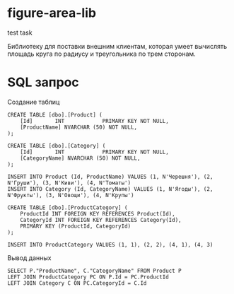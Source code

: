 # figure-area-lib
test task

Библиотеку для поставки внешним клиентам, которая умеет вычислять площадь круга по радиусу и треугольника по трем сторонам.


# SQL запрос

Создание таблиц

    CREATE TABLE [dbo].[Product] (
        [Id]       INT            PRIMARY KEY NOT NULL,
        [ProductName] NVARCHAR (50) NOT NULL,
    );

    CREATE TABLE [dbo].[Category] (
        [Id]       INT            PRIMARY KEY NOT NULL,
        [CategoryName] NVARCHAR (50) NOT NULL,
    );

    INSERT INTO Product (Id, ProductName) VALUES (1, N'Черешня'), (2, N'Груши'), (3, N'Киви'), (4, N'Томаты')
    INSERT INTO Category (Id, CategoryName) VALUES (1, N'Ягоды'), (2, N'Фрукты'), (3, N'Овощи'), (4, N'Крупы')

    CREATE TABLE [dbo].[ProductCategory] (
        ProductId INT FOREIGN KEY REFERENCES Product(Id),
        CategoryId INT FOREIGN KEY REFERENCES Category(Id),
        PRIMARY KEY (ProductId, CategoryId)
    );

    INSERT INTO ProductCategory VALUES (1, 1), (2, 2), (4, 1), (4, 3)
    
 Вывод данных 
 
    SELECT P."ProductName", C."CategoryName" FROM Product P
    LEFT JOIN ProductCategory PC ON P.Id = PC.ProductId
    LEFT JOIN Category C ON PC.CategoryId = C.Id
